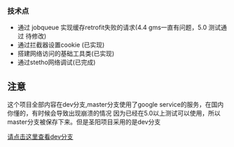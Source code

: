 ### 技术点
* 通过 jobqueue 实现缓存retrofit失败的请求(4.4 gms一直有问题，5.0 测试通过 待修改)
* 通过拦截器设置cookie (已实现)
* 搭建网络访问的基础工具类(已实现)
* 通过stetho网络调试(已完成)

## 注意
这个项目全部内容在dev分支,master分支使用了google service的服务，在国内你懂的，有时候会导致出现崩溃的情况
因为已经在5.0以上测试可以使用，所以master分支被保存下来。但是圣阳项目采用的是dev分支

[请点击这里查看dev分支](https://code.tongbaner.com/sacredsun/sacredsun-android-pda/tree/dev)
